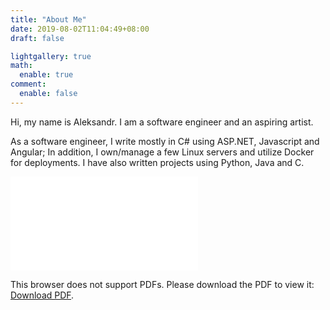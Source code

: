 ```yaml
---
title: "About Me"
date: 2019-08-02T11:04:49+08:00
draft: false

lightgallery: true
math:
  enable: true
comment:
  enable: false
---
```


Hi, my name is Aleksandr. I am a software engineer and an aspiring artist.

As a software engineer, I write mostly in C# using ASP.NET, Javascript and Angular; In addition, I own/manage a few Linux servers and utilize Docker for deployments. I have also written projects using Python, Java and C.

<object data="/resume/Resume.pdf" type="application/pdf" width="700px" height="900px">
    <embed src="/resume/Resume.pdf">
        <p>This browser does not support PDFs. Please download the PDF to view it: <a href="/resume/Resume.pdf">Download PDF</a>.</p>
    </embed>
</object>
